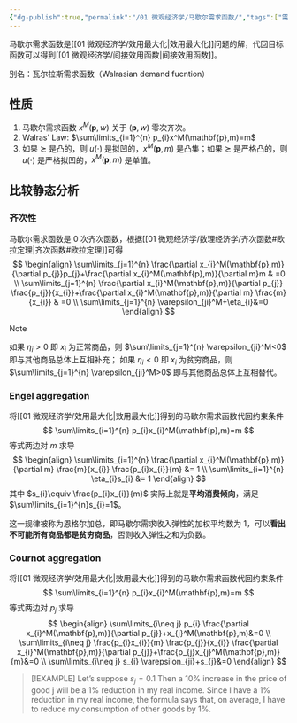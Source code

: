 ```yaml
---
{"dg-publish":true,"permalink":"/01 微观经济学/马歇尔需求函数/","tags":["需求理论"],"created":"2024-07-22T16:38:25.000+08:00","updated":"2024-07-22T16:38:25.000+08:00"}
---
```


马歇尔需求函数是[[01 微观经济学/效用最大化\|效用最大化]]问题的解，代回目标函数可以得到[[01 微观经济学/间接效用函数\|间接效用函数]]。

别名：瓦尔拉斯需求函数（Walrasian demand fucntion）

## 性质

1. 马歇尔需求函数 $x^M(\mathbf{p},w)$ 关于 $(\mathbf{p},w)$ 零次齐次。
2. Walras' Law: $\sum\limits_{i=1}^{n} p_{i}x^M(\mathbf{p},m)=m$
3. 如果 $\succsim$ 是凸的，则 $u(\cdot)$ 是拟凹的，$x^M(\mathbf{p},m)$ 是凸集；如果 $\succsim$ 是严格凸的，则 $u(\cdot)$ 是严格拟凹的，$x^M(\mathbf{p},m)$ 是单值。

## 比较静态分析

### 齐次性

马歇尔需求函数是 $0$ 次齐次函数，根据[[01 微观经济学/数理经济学/齐次函数#欧拉定理\|齐次函数#欧拉定理]]可得
$$
\begin{align}
\sum\limits_{j=1}^{n} \frac{\partial x_{i}^M(\mathbf{p},m)}{\partial p_{j}}p_{j}+\frac{\partial x_{i}^M(\mathbf{p},m)}{\partial m}m & =0 \\
\sum\limits_{j=1}^{n} \frac{\partial x_{i}^M(\mathbf{p},m)}{\partial p_{j}} \frac{p_{j}}{x_{i}}+\frac{\partial x_{i}^M(\mathbf{p},m)}{\partial m} \frac{m}{x_{i}} & =0 \\
\sum\limits_{j=1}^{n} \varepsilon_{ji}^M+\eta_{i}&=0
\end{align}
$$
> [!NOTE]
> 如果 $\eta_{i}>0$ 即 $x_{i}$ 为正常商品，则 $\sum\limits_{j=1}^{n} \varepsilon_{ji}^M<0$ 即与其他商品总体上互相补充；
> 如果 $\eta_{i}<0$ 即 $x_{i}$ 为贫穷商品，则 $\sum\limits_{j=1}^{n} \varepsilon_{ji}^M>0$ 即与其他商品总体上互相替代。

### Engel aggregation

将[[01 微观经济学/效用最大化\|效用最大化]]得到的马歇尔需求函数代回约束条件
$$
\sum\limits_{i=1}^{n} p_{i}x_{i}^M(\mathbf{p},m)=m
$$
等式两边对 $m$ 求导
$$
\begin{align}
\sum\limits_{i=1}^{n}  \frac{\partial x_{i}^M(\mathbf{p},m)}{\partial m} \frac{m}{x_{i}} \frac{p_{i}x_{i}}{m}  &= 1 \\
\sum\limits_{i=1}^{n} \eta_{i}s_{i} &= 1
\end{align}
$$
其中 $s_{i}\equiv \frac{p_{i}x_{i}}{m}$ 实际上就是**平均消费倾向**，满足 $\sum\limits_{i=1}^{n}s_{i}=1$。

这一规律被称为恩格尔加总，即马歇尔需求收入弹性的加权平均数为 1，可以**看出不可能所有商品都是贫穷商品**，否则收入弹性之和为负数。

### Cournot aggregation

将[[01 微观经济学/效用最大化\|效用最大化]]得到的马歇尔需求函数代回约束条件
$$
\sum\limits_{i=1}^{n} p_{i}x_{i}^M(\mathbf{p},m)=m
$$
等式两边对 $p_{j}$ 求导
$$
\begin{align}
\sum\limits_{i\neq j} p_{i} \frac{\partial x_{i}^M(\mathbf{p},m)}{\partial p_{j}}+x_{j}^M(\mathbf{p},m)&=0 \\
\sum\limits_{i\neq j} \frac{p_{i}x_{i}}{m} \frac{p_{j}}{x_{i}} \frac{\partial x_{i}^M(\mathbf{p},m)}{\partial p_{j}}+\frac{p_{j}x_{j}^M(\mathbf{p},m)}{m}&=0 \\
\sum\limits_{i\neq j} s_{i} \varepsilon_{ji}+s_{j}&=0
\end{align}
$$
> [!EXAMPLE]
> Let’s  suppose $s_j=0.1$  Then  a  10%  increase  in  the  price  of  good  j  will  be a  1%  reduction  in  my  real  income.  Since  I  have  a  1%  reduction  in  my real  income,  the  formula  says  that,  on  average,  I  have  to  reduce  my consumption  of  other  goods  by  1%.

